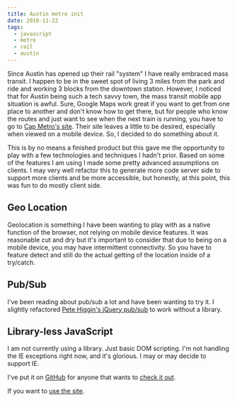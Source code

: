 ```yaml
---
title: Austin metro init
date: 2010-11-22
tags:
  - javascript
  - metro
  - rail
  - austin
---
```


Since Austin has opened up their rail "system" I have really embraced mass transit. I happen to be in the sweet spot of living 3 miles from the park and ride and working 3 blocks from the downtown station. However, I noticed that for Austin being such a tech savvy town, the mass transit mobile app situation is awful. Sure, Google Maps work great if you want to get from one place to another and don't know how to get there, but for people who know the routes and just want to see when the next train is running, you have to go to [Cap Metro's site](http://capmetro.org/). Their site leaves a little to be desired, especially when viewed on a mobile device. So, I decided to do something about it.

This is by no means a finished product but this gave me the opportunity to play with a few technologies and techniques I hadn't prior. Based on some of the features I am using I made some pretty advanced assumptions on clients. I may very well refactor this to generate more code server side to support more clients and be more accessible, but honestly, at this point, this was fun to do mostly client side.

## Geo Location

Geolocation is something I have been wanting to play with as a native function of the browser, not relying on mobile device features. It was reasonable cut and dry but it's important to consider that due to being on a mobile device, you may have intermittent connectivity. So you have to feature detect and still do the actual getting of the location inside of a try/catch.

## Pub/Sub

I've been reading about pub/sub a lot and have been wanting to try it. I slightly refactored [Pete Higgin's jQuery pub/sub](http://github.com/phiggins42/bloody-jquery-plugins) to work without a library.

## Library-less JavaScript

I am not currently using a library. Just basic DOM scripting. I'm not handling the IE exceptions right now, and it's glorious. I may or may decide to support IE.

I've put it on [GitHub](http://github.com/) for anyone that wants to [check it out](http://github.com/craveytrain/AustinMetro).

If you want to [use the site](http://metro.craveytrain.com/).
